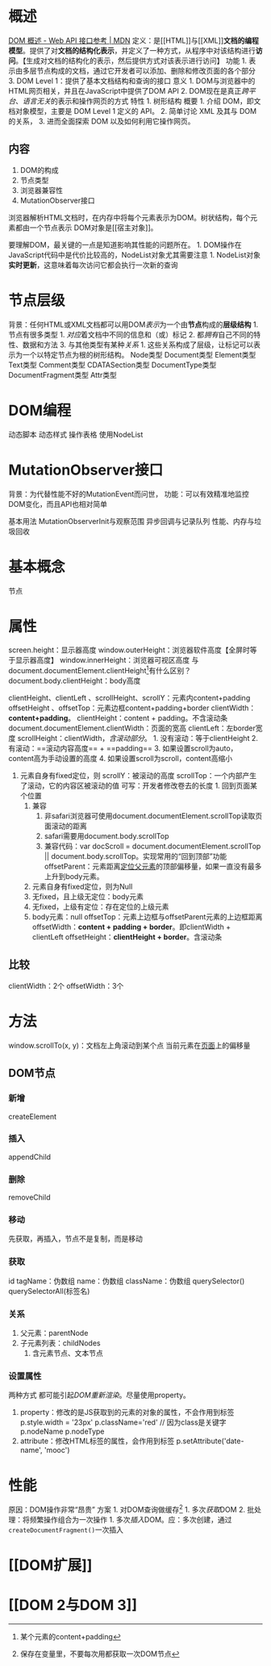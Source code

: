 # 概述
[DOM 概述 - Web API 接口参考 | MDN](https://developer.mozilla.org/zh-CN/docs/Web/API/Document_Object_Model/Introduction?spm=a21iq3.home.0.0.54b42764PcwehE) 
定义：是[[HTML]]与[[XML]]**文档的编程模型**。提供了对**文档的结构化表示**，并定义了一种方式，从程序中对该结构进行**访问**。【生成对文档的结构化的表示，然后提供方式对该表示进行访问】
功能
	1. 表示由多层节点构成的文档，通过它开发者可以添加、删除和修改页面的各个部分
	3. DOM Level 1：提供了基本文档结构和查询的接口
意义
	1. DOM与浏览器中的HTML网页相关，并且在JavaScript中提供了DOM API
	2. DOM现在是真正*跨平台*、*语言无关*的表示和操作网页的方式
特性
	1. 树形结构
概要
	1. 介绍 DOM，即文档对象模型，主要是 DOM Level 1 定义的 API。
	2. 简单讨论 XML 及其与 DOM 的关系，
	3. 进而全面探索 DOM 以及如何利用它操作网页。
## 内容
1. DOM的构成
2. 节点类型
3. 浏览器兼容性
4. MutationObserver接口

浏览器解析HTML文档时，在内存中将每个元素表示为DOM。树状结构，每个元素都由一个节点表示
DOM对象是[[宿主对象]]。

要理解DOM，最关键的一点是知道影响其性能的问题所在。
	1. DOM操作在JavaScript代码中是代价比较高的，NodeList对象尤其需要注意
		1. NodeList对象**实时更新**，这意味着每次访问它都会执行一次新的查询
# 节点层级
背景：任何HTML或XML文档都可以用DOM*表示*为一个由**节点**构成的**层级结构** 
	1. 节点有很多类型
		1. *对应*着文档中不同的信息和（或）标记
		2. 都*拥有*自己不同的特性、数据和方法
		3. 与其他类型有某种*关系* 
			1. 这些关系构成了层级，让标记可以表示为一个以特定节点为根的树形结构。
Node类型
Document类型
Element类型
Text类型
Comment类型
CDATASection类型
DocumentType类型
DocumentFragment类型
Attr类型
# DOM编程
动态脚本
动态样式
操作表格
使用NodeList

# MutationObserver接口
背景：为代替性能不好的MutationEvent而问世，
功能：可以有效精准地监控DOM变化，而且API也相对简单

基本用法
MutationObserverInit与观察范围
异步回调与记录队列
性能、内存与垃圾回收
# 基本概念
节点
# 属性
screen.height：显示器高度
window.outerHeight：浏览器软件高度【全屏时等于显示器高度】
window.innerHeight：浏览器可视区高度
	与document.documentElement.clientHeight[^2]有什么区别？
document.body.clientHeight：body高度

clientHeight、clientLeft 、scrollHeight、scrollY：元素内content+padding
offsetHeight 、offsetTop：元素边框content+padding+border
clientWidth：**content+padding**。
clientHeight：content + padding。不含滚动条
	document.documentElement.clientWidth：页面的宽高
clientLeft：左border宽度
scrollHeight：clientWidth，*含滚动部分*。
	1. 没有滚动：等于clientHeight
	2. 有滚动：==滚动内容高度== + ==padding== 
	3. 如果设置scroll为auto，content高为手动设置的高度
	4. 如果设置scroll为scroll，content高缩小

1. 元素自身有fixed定位，则
scrollY：被滚动的高度
scrollTop：一个内部产生了滚动，它的内容区被滚动的值
	可写：开发者修改卷去的长度
		1. 回到页面某个位置
	1. 兼容
		1. 非safari浏览器可使用document.documentElement.scrollTop读取页面滚动的距离
		2. safari需要用document.body.scrollTop
		3. 兼容代码：var docScroll = document.documentElement.scrollTop || document.body.scrollTop。实现常用的“回到顶部”功能
offsetParent：元素距离<u>定位父元素</u>的顶部偏移量，如果一直没有最多上升到body元素。
	1. 元素自身有fixed定位，则为Null
	2. 无fixed，且上级无定位：body元素
	3. 无fixed，上级有定位：存在定位的上级元素
	4. body元素：null
offsetTop：元素上边框与offsetParent元素的上边框距离
offsetWidth：**content + padding + border**。即clientWidth + clientLeft
offsetHeight：**clientHeight + border**。含滚动条
## 比较
clientWidth：2个
offsetWidth：3个
# 方法
window.scrollTo(x, y)：文档左上角滚动到某个点
当前元素在<u>页面</u>上的偏移量
## DOM节点
### 新增
createElement
### 插入
appendChild
### 删除
removeChild
### 移动
先获取，再插入，节点不是复制，而是移动
### 获取
id
tagName：伪数组
name：伪数组
className：伪数组
querySelector()
querySelectorAll(标签名)
### 关系
1. 父元素：parentNode
2. 子元素列表：childNodes
	1. 含元素节点、文本节点
### 设置属性
两种方式
	都可能引起*DOM重新渲染*。尽量使用property。
1. property：修改的是JS获取到的元素的对象的属性，不会作用到标签
	p.style.width = '23px'
	p.className='red' // 因为class是关键字
	p.nodeName
	p.nodeType
1. attribute：修改HTML标签的属性，会作用到标签
	p.setAttribute('date-name', 'mooc')
# 性能
原因：DOM操作非常“昂贵”
方案
	1. 对DOM查询做缓存[^1] 
		1. 多次*获取*DOM
	2. 批处理：将频繁操作组合为一次操作
		1. 多次*插入*DOM。应：多次创建，通过`createDocumentFragment()`一次插入
# [[DOM扩展]] 
# [[DOM 2与DOM 3]] 

[^1]: 保存在变量里，不要每次用都获取一次DOM节点
[^2]: 某个元素的content+padding